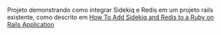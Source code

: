 Projeto demonstrando como integrar Sidekiq e Redis em um projeto rails existente, como descrito em [How To Add Sidekiq and Redis to a Ruby on Rails Application](https://www.digitalocean.com/community/tutorials/how-to-add-sidekiq-and-redis-to-a-ruby-on-rails-application)
